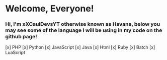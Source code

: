 # Welcome, Everyone!

### Hi, I'm xXCaulDevsYT otherwise known as Havana, below you may see some of the language I will be using in my code on the github page!

 [x] PHP
 [x] Python
 [x] JavaScript
 [x] Java
 [x] Html
 [x] Ruby
 [x] Batch
 [x] LuaScript
